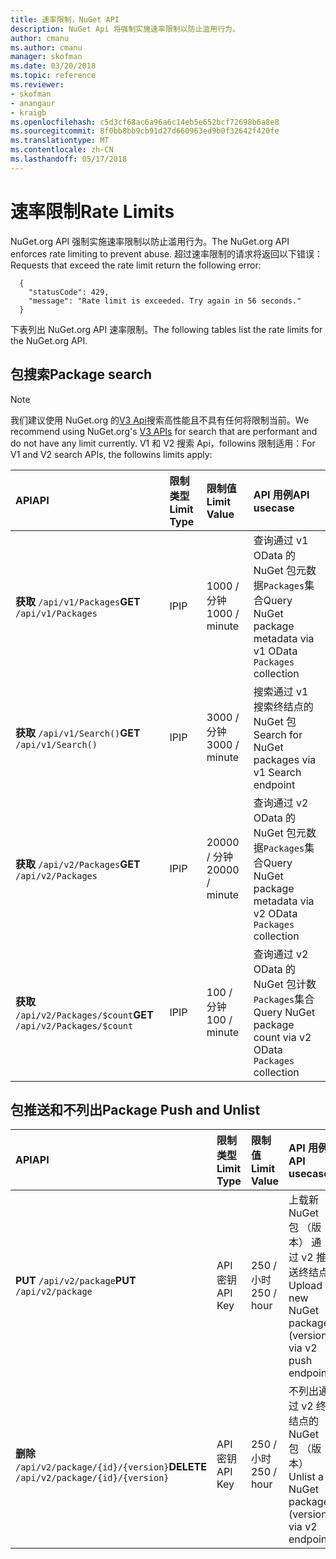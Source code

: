 ```yaml
---
title: 速率限制，NuGet API
description: NuGet Api 将强制实施速率限制以防止滥用行为。
author: cmanu
ms.author: cmanu
manager: skofman
ms.date: 03/20/2018
ms.topic: reference
ms.reviewer:
- skofman
- anangaur
- kraigb
ms.openlocfilehash: c5d3cf68ac6a96a6c14eb5e652bcf72698b6a8e8
ms.sourcegitcommit: 8f0bb8bb9cb91d27d660963ed9b0f32642f420fe
ms.translationtype: MT
ms.contentlocale: zh-CN
ms.lasthandoff: 05/17/2018
---
```

# <a name="rate-limits"></a><span data-ttu-id="5a2b4-103">速率限制</span><span class="sxs-lookup"><span data-stu-id="5a2b4-103">Rate Limits</span></span>

<span data-ttu-id="5a2b4-104">NuGet.org API 强制实施速率限制以防止滥用行为。</span><span class="sxs-lookup"><span data-stu-id="5a2b4-104">The NuGet.org API enforces rate limiting to prevent abuse.</span></span> <span data-ttu-id="5a2b4-105">超过速率限制的请求将返回以下错误：</span><span class="sxs-lookup"><span data-stu-id="5a2b4-105">Requests that exceed the rate limit return the following error:</span></span> 

  ~~~
    {
      "statusCode": 429,
      "message": "Rate limit is exceeded. Try again in 56 seconds."
    }
  ~~~

<span data-ttu-id="5a2b4-106">下表列出 NuGet.org API 速率限制。</span><span class="sxs-lookup"><span data-stu-id="5a2b4-106">The following tables list the rate limits for the NuGet.org API.</span></span>

## <a name="package-search"></a><span data-ttu-id="5a2b4-107">包搜索</span><span class="sxs-lookup"><span data-stu-id="5a2b4-107">Package search</span></span>

> [!Note]
> <span data-ttu-id="5a2b4-108">我们建议使用 NuGet.org 的[V3 Api](https://docs.microsoft.com/nuget/api/search-query-service-resource)搜索高性能且不具有任何将限制当前。</span><span class="sxs-lookup"><span data-stu-id="5a2b4-108">We recommend using NuGet.org's [V3 APIs](https://docs.microsoft.com/nuget/api/search-query-service-resource) for search that are performant and do not have any limit currently.</span></span> <span data-ttu-id="5a2b4-109">V1 和 V2 搜索 Api，followins 限制适用：</span><span class="sxs-lookup"><span data-stu-id="5a2b4-109">For V1 and V2 search APIs, the followins limits apply:</span></span>


| <span data-ttu-id="5a2b4-110">API</span><span class="sxs-lookup"><span data-stu-id="5a2b4-110">API</span></span> | <span data-ttu-id="5a2b4-111">限制类型</span><span class="sxs-lookup"><span data-stu-id="5a2b4-111">Limit Type</span></span> | <span data-ttu-id="5a2b4-112">限制值</span><span class="sxs-lookup"><span data-stu-id="5a2b4-112">Limit Value</span></span> | <span data-ttu-id="5a2b4-113">API 用例</span><span class="sxs-lookup"><span data-stu-id="5a2b4-113">API usecase</span></span> |
|:---|:---|:---|:---|
<span data-ttu-id="5a2b4-114">**获取** `/api/v1/Packages`</span><span class="sxs-lookup"><span data-stu-id="5a2b4-114">**GET** `/api/v1/Packages`</span></span> | <span data-ttu-id="5a2b4-115">IP</span><span class="sxs-lookup"><span data-stu-id="5a2b4-115">IP</span></span> | <span data-ttu-id="5a2b4-116">1000 / 分钟</span><span class="sxs-lookup"><span data-stu-id="5a2b4-116">1000 / minute</span></span> | <span data-ttu-id="5a2b4-117">查询通过 v1 OData 的 NuGet 包元数据`Packages`集合</span><span class="sxs-lookup"><span data-stu-id="5a2b4-117">Query NuGet package metadata via v1 OData `Packages` collection</span></span> |
<span data-ttu-id="5a2b4-118">**获取** `/api/v1/Search()`</span><span class="sxs-lookup"><span data-stu-id="5a2b4-118">**GET** `/api/v1/Search()`</span></span> | <span data-ttu-id="5a2b4-119">IP</span><span class="sxs-lookup"><span data-stu-id="5a2b4-119">IP</span></span> | <span data-ttu-id="5a2b4-120">3000 / 分钟</span><span class="sxs-lookup"><span data-stu-id="5a2b4-120">3000 / minute</span></span> | <span data-ttu-id="5a2b4-121">搜索通过 v1 搜索终结点的 NuGet 包</span><span class="sxs-lookup"><span data-stu-id="5a2b4-121">Search for NuGet packages via v1 Search endpoint</span></span> | 
<span data-ttu-id="5a2b4-122">**获取** `/api/v2/Packages`</span><span class="sxs-lookup"><span data-stu-id="5a2b4-122">**GET** `/api/v2/Packages`</span></span> | <span data-ttu-id="5a2b4-123">IP</span><span class="sxs-lookup"><span data-stu-id="5a2b4-123">IP</span></span> | <span data-ttu-id="5a2b4-124">20000 / 分钟</span><span class="sxs-lookup"><span data-stu-id="5a2b4-124">20000 / minute</span></span> | <span data-ttu-id="5a2b4-125">查询通过 v2 OData 的 NuGet 包元数据`Packages`集合</span><span class="sxs-lookup"><span data-stu-id="5a2b4-125">Query NuGet package metadata via v2 OData `Packages` collection</span></span> | 
<span data-ttu-id="5a2b4-126">**获取** `/api/v2/Packages/$count`</span><span class="sxs-lookup"><span data-stu-id="5a2b4-126">**GET** `/api/v2/Packages/$count`</span></span> | <span data-ttu-id="5a2b4-127">IP</span><span class="sxs-lookup"><span data-stu-id="5a2b4-127">IP</span></span> | <span data-ttu-id="5a2b4-128">100 / 分钟</span><span class="sxs-lookup"><span data-stu-id="5a2b4-128">100 / minute</span></span> | <span data-ttu-id="5a2b4-129">查询通过 v2 OData 的 NuGet 包计数`Packages`集合</span><span class="sxs-lookup"><span data-stu-id="5a2b4-129">Query NuGet package count via v2 OData `Packages` collection</span></span> | 

## <a name="package-push-and-unlist"></a><span data-ttu-id="5a2b4-130">包推送和不列出</span><span class="sxs-lookup"><span data-stu-id="5a2b4-130">Package Push and Unlist</span></span>

| <span data-ttu-id="5a2b4-131">API</span><span class="sxs-lookup"><span data-stu-id="5a2b4-131">API</span></span> | <span data-ttu-id="5a2b4-132">限制类型</span><span class="sxs-lookup"><span data-stu-id="5a2b4-132">Limit Type</span></span> | <span data-ttu-id="5a2b4-133">限制值</span><span class="sxs-lookup"><span data-stu-id="5a2b4-133">Limit Value</span></span> | <span data-ttu-id="5a2b4-134">API 用例</span><span class="sxs-lookup"><span data-stu-id="5a2b4-134">API usecase</span></span> | 
|:---|:---|:---|:--- |
<span data-ttu-id="5a2b4-135">**PUT** `/api/v2/package`</span><span class="sxs-lookup"><span data-stu-id="5a2b4-135">**PUT** `/api/v2/package`</span></span> | <span data-ttu-id="5a2b4-136">API 密钥</span><span class="sxs-lookup"><span data-stu-id="5a2b4-136">API Key</span></span> | <span data-ttu-id="5a2b4-137">250 / 小时</span><span class="sxs-lookup"><span data-stu-id="5a2b4-137">250 / hour</span></span> | <span data-ttu-id="5a2b4-138">上载新 NuGet 包 （版本） 通过 v2 推送终结点</span><span class="sxs-lookup"><span data-stu-id="5a2b4-138">Upload a new NuGet package (version) via v2 push endpoint</span></span> 
<span data-ttu-id="5a2b4-139">**删除** `/api/v2/package/{id}/{version}`</span><span class="sxs-lookup"><span data-stu-id="5a2b4-139">**DELETE** `/api/v2/package/{id}/{version}`</span></span> | <span data-ttu-id="5a2b4-140">API 密钥</span><span class="sxs-lookup"><span data-stu-id="5a2b4-140">API Key</span></span> | <span data-ttu-id="5a2b4-141">250 / 小时</span><span class="sxs-lookup"><span data-stu-id="5a2b4-141">250 / hour</span></span> | <span data-ttu-id="5a2b4-142">不列出通过 v2 终结点的 NuGet 包 （版本）</span><span class="sxs-lookup"><span data-stu-id="5a2b4-142">Unlist a NuGet package (version) via v2 endpoint</span></span> 
